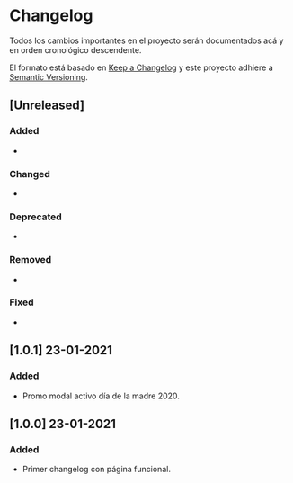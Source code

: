 # Changelog
Todos los cambios importantes en el proyecto serán documentados acá y en orden cronológico descendente.

El formato está basado en [Keep a Changelog]( https://keepachangelog.com/es-ES/1.0.0/ )
y este proyecto adhiere a [Semantic Versioning]( https://semver.org/spec/v2.0.0.html ).

## [Unreleased]
### Added
-

### Changed
-

### Deprecated
-

### Removed
-

### Fixed
-

## [1.0.1] 23-01-2021
### Added
- Promo modal activo día de la madre 2020.

## [1.0.0] 23-01-2021
### Added
- Primer changelog con página funcional.